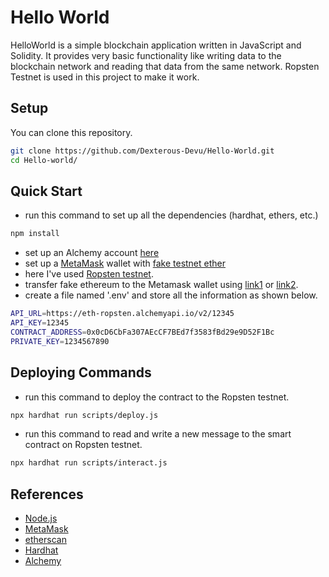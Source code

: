 # Hello World

HelloWorld is a simple blockchain application written in JavaScript and Solidity. It provides very basic functionality like writing data to the blockchain network and reading that data from the same network. Ropsten Testnet is used in this project to make it work.

## Setup

You can clone this repository.
```bash
git clone https://github.com/Dexterous-Devu/Hello-World.git
cd Hello-world/
```

Quick Start
-
- run this command to set up all the dependencies (hardhat, ethers, etc.)
```bash
npm install
```
- set up an Alchemy account [here](https://www.alchemy.com/)
- set up a [MetaMask](https://metamask.io/download.html) wallet with [fake testnet ether](https://faucet.dimensions.network/)
- here I've used [Ropsten testnet](https://ropsten.etherscan.io/).
- transfer fake ethereum to the Metamask wallet using [link1](https://faucet.dimensions.network/) or [link2](https://faucet.egorfine.com/).
- create a file named '.env' and store all the information as shown below.
```bash
API_URL=https://eth-ropsten.alchemyapi.io/v2/12345
API_KEY=12345
CONTRACT_ADDRESS=0x0cD6CbFa307AEcCF7BEd7f3583fBd29e9D52F1Bc
PRIVATE_KEY=1234567890
```



## Deploying Commands
- run this command to deploy the contract to the Ropsten testnet.

```bash
npx hardhat run scripts/deploy.js
```
- run this command to read and write a new message to the smart contract on Ropsten testnet.
```bash
npx hardhat run scripts/interact.js
```

## References
- [Node.js](https://nodejs.org/en/)
- [MetaMask](https://metamask.io/)
- [etherscan](https://ropsten.etherscan.io/)
- [Hardhat](https://hardhat.org/)
- [Alchemy](https://www.alchemy.com/)

